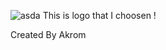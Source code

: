 ![asda](https://github.com/Akrom1102/FURNI/assets/111474335/1881a1a6-f1d2-435e-ae36-44ffa85800b3)
This is logo that I choosen !

Created By Akrom 

